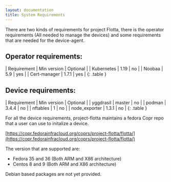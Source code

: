 ```yaml
---
layout: documentation
title: System Requirements
---
```



There are two kinds of requirements for project Flotta, there is the operator
requirements (All needed to manage the devices) and some requirements that are
needed for the device-agent.

## Operator requirements:

| Requirement   | Min version | Optional  |
| Kubernetes    | 1.19        | no        |
| Noobaa        | 5.9         | yes       |
| Cert-manager  | 1.7.1       | yes       |
{: .table }

## Device requirements:

| Requirement       | Min version | Optional  |
| yggdrasil         | master      | no        |
| podman            | 3.4.4       | no        |
| nftables          | 1           | no        |
| node_exporter     | 1.3.1       | no        |
{: .table }


For all the device requirements, project-flotta maintains a fedora Copr repo
that a user can use to initalize a device.

[https://copr.fedorainfracloud.org/coprs/project-flotta/flotta/](https://copr.fedorainfracloud.org/coprs/project-flotta/flotta/)

The version that are supported are:

- Fedora 35 and 36 (Both ARM and X86 architecture)
- Centos 8 and 9 (Both ARM and X86 architecture)

Debian based packages are not yet provided.
